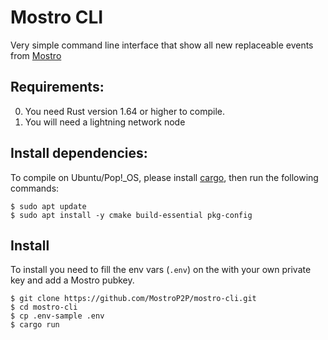 # Mostro CLI

Very simple command line interface that show all new replaceable events from [Mostro](https://github.com/MostroP2P/mostro)

## Requirements:

0. You need Rust version 1.64 or higher to compile.
1. You will need a lightning network node

## Install dependencies:

To compile on Ubuntu/Pop!\_OS, please install [cargo](https://www.rust-lang.org/tools/install), then run the following commands:

```
$ sudo apt update
$ sudo apt install -y cmake build-essential pkg-config
```

## Install

To install you need to fill the env vars (`.env`) on the with your own private key and add a Mostro pubkey.

```
$ git clone https://github.com/MostroP2P/mostro-cli.git
$ cd mostro-cli
$ cp .env-sample .env
$ cargo run
```
